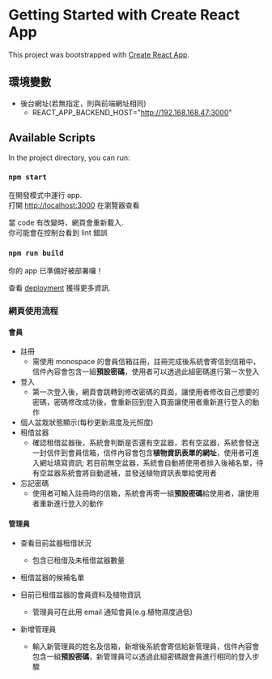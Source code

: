 # Getting Started with Create React App

This project was bootstrapped with [Create React App](https://github.com/facebook/create-react-app).

## 環境變數

- 後台網址(若無指定，則與前端網址相同)
  - REACT_APP_BACKEND_HOST="http://192.168.168.47:3000"

## Available Scripts

In the project directory, you can run:

### `npm start`

在開發模式中運行 app.\
打開 [http://localhost:3000](http://localhost:3000) 在瀏覽器查看

當 code 有改變時，網頁會重新載入.\
你可能會在控制台看到 lint 錯誤

### `npm run build`

你的 app 已準備好被部署囉！

查看 [deployment](https://facebook.github.io/create-react-app/docs/deployment) 獲得更多資訊.

### 網頁使用流程

#### 會員

- 註冊
  - 需使用 monospace 的會員信箱註冊，註冊完成後系統會寄信到信箱中，信件內容會包含一組**預設密碼**，使用者可以透過此組密碼進行第一次登入
- 登入
  - 第一次登入後，網頁會跳轉到修改密碼的頁面，讓使用者修改自己想要的密碼，密碼修改成功後，會重新回到登入頁面讓使用者重新進行登入的動作
- 個人盆栽狀態顯示(每秒更新濕度及光照度)
- 租借盆器
  - 確認租借盆器後，系統會判斷是否還有空盆器，若有空盆器，系統會發送一封信件到會員信箱，信件內容會包含**植物資訊表單的網址**，使用者可進入網址填寫資訊; 若目前無空盆器，系統會自動將使用者排入後補名單，待有空盆器系統會將自動遞補，並發送植物資訊表單給使用者
- 忘記密碼
  - 使用者可輸入註冊時的信箱，系統會再寄一組**預設密碼**給使用者，讓使用者重新進行登入的動作

#### 管理員

- 查看目前盆器租借狀況
  - 包含已租借及未租借盆器數量
- 租借盆器的候補名單
- 目前已租借盆器的會員資料及植物資訊

  - 管理員可在此用 email 通知會員(e.g.植物濕度過低)

- 新增管理員
  - 輸入新管理員的姓名及信箱，新增後系統會寄信給新管理員，信件內容會包含一組**預設密碼**，新管理員可以透過此組密碼跟會員進行相同的登入步驟
